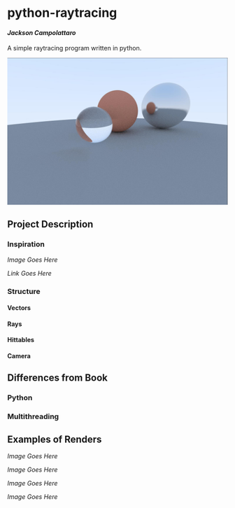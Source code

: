 # python-raytracing
#### *Jackson Campolattaro*
A simple raytracing program written in python.

![A small scene](https://raw.githubusercontent.com/JacksonCampolattaro/python-raytracing/master/images/2020-05-01%2015%3A49%3A34.404471.jpg?token=AKIHG2WIA6RWAJ4EYKQLR6K6WW47C)

## Project Description

### Inspiration

*Image Goes Here*

*Link Goes Here*

### Structure

#### Vectors

#### Rays

#### Hittables

#### Camera

## Differences from Book

### Python

### Multithreading

## Examples of Renders

*Image Goes Here*

*Image Goes Here*

*Image Goes Here*

*Image Goes Here*

